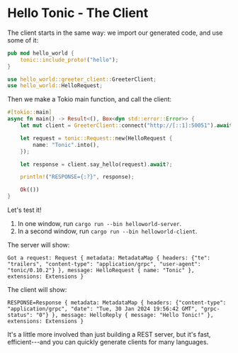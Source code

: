 # Hello Tonic - The Client

The client starts in the same way: we import our generated code, and use some of it:

```rust
pub mod hello_world {
    tonic::include_proto!("hello");
}

use hello_world::greeter_client::GreeterClient;
use hello_world::HelloRequest;
```

Then we make a Tokio main function, and call the client:

```rust
#[tokio::main]
async fn main() -> Result<(), Box<dyn std::error::Error>> {
    let mut client = GreeterClient::connect("http://[::1]:50051").await?;

    let request = tonic::Request::new(HelloRequest {
        name: "Tonic".into(),
    });

    let response = client.say_hello(request).await?;

    println!("RESPONSE={:?}", response);

    Ok(())
}
```

Let's test it!

1. In one window, run `cargo run --bin helloworld-server`.
2. In a second window, run `cargo run --bin helloworld-client`.

The server will show:

```
Got a request: Request { metadata: MetadataMap { headers: {"te": "trailers", "content-type": "application/grpc", "user-agent": "tonic/0.10.2"} }, message: HelloRequest { name: "Tonic" }, extensions: Extensions }
```

The client will show:

```
RESPONSE=Response { metadata: MetadataMap { headers: {"content-type": "application/grpc", "date": "Tue, 30 Jan 2024 19:56:42 GMT", "grpc-status": "0"} }, message: HelloReply { message: "Hello Tonic!" }, extensions: Extensions }
```

It's a little more involved than just building a REST server, but it's fast, efficient---and you can quickly generate clients for many languages.